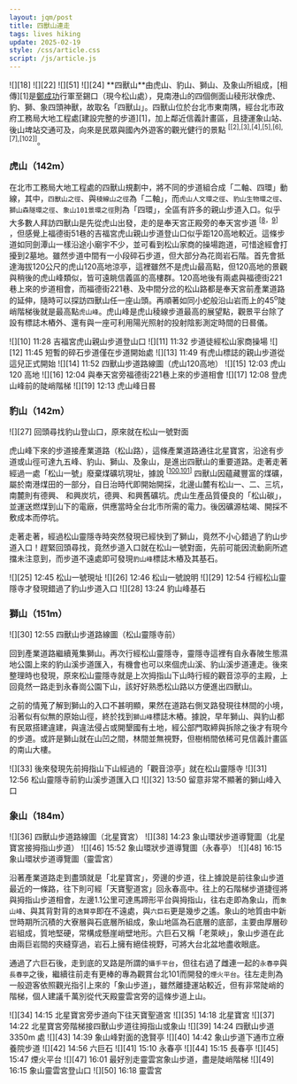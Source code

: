 ```yaml
---
layout: jqm/post
title: 四獸山連走
tags: lives hiking
update: 2025-02-19
style: /css/article.css
script: /js/article.js
---
```


<span class="gallery float-right">
    ![][18]
    ![][22]
    ![][51]
    ![][24]
</span>
**四獸山**由虎山、豹山、獅山、及象山所組成，[相傳][1]是<u>鄭成功</u>行軍至錫口（現今松山處），見南港山的四個側面山稜形狀像虎、豹、獅、象四頭神獸，故取名「四獸山」。四獸山位於台北市東南隅，經台北市政府工務局大地工程處[建設完整的步道][1]，加上鄰近信義計畫區，且捷運象山站、後山埤站交通可及，向來是民眾與國內外遊客的觀光健行的景點
<sup>[[2],[3],[4],[5],[6],[7],[102]]</sup>。

### 虎山（142m）

在北市工務局大地工程處的四獸山規劃中，將不同的步道組合成「二軸、四環」動線，其中，`四獸山之徑`、與`稜線山之徑`為「二軸」，而`虎山人文環之徑`、`豹山生物環之徑`、`獅山森隧環之徑`、`象山101景環之徑`則為「四環」，全區有許多的親山步道入口。似乎大多數人拜訪四獸山是先從虎山出發，走的是奉天宮正殿旁的奉天宮步道
<sup>[[8]，[9]]</sup>
，但感覺上福德街51巷的吉福宮虎山親山步道登山口似乎距120高地較近。這條步道如同劍潭山一樣沿途小廟宇不少，並可看到松山家商的操場跑道，可惜途經會打擾到2墓地。雖然步道中間有一小段碎石步道，但大部分為花崗岩石階。首先會抵達海拔120公尺的虎山120高地涼亭，這裡雖然不是虎山最高點，但120高地的景觀與稍後的虎山峰類似，皆可遠眺信義區的高樓群。120高地後有兩處與福德街221巷上來的步道相會，而福德街221巷、及中間分岔的松山路都是奉天宮前產業道路的延伸，隨時可以探訪四獸山任一座山頭。再順著如同小蛇般沿山岩而上的45<sup>o</sup>陡峭階梯後就是最高點`虎山峰`。虎山峰是虎山稜線步道最高的展望點，觀景平台除了設有標誌木樁外、還有與一座可利用陽光照射的投射陰影測定時間的日晷儀。

<span class="gallery">
    ![][10]
    11:28 吉福宮虎山親山步道登山口
    ![][11]
    11:32 步道徒經松山家商操場
    ![][12]
    11:45 短暫的碎石步道僅在步道開始處
    ![][13]
    11:49 有虎山標誌的親山步道從這兒正式開始
    ![][14]
    11:52 四獸山步道路線圖（虎山120高地）
    ![][15]
    12:03 虎山 120 高地
    ![][16]
    12:04 與奉天宮旁福德街221巷上來的步道相會
    ![][17]
    12:08 登虎山峰前的陡峭階梯
    ![][19]
    12:13 虎山峰日晷
</span>

### 豹山（142m）

<span class="gallery float-right">
    ![][27]
    回頭尋找豹山登山口，原來就在松山一號對面
</span>

虎山峰下來的步道接產業道路（松山路），這條產業道路通往北星寶宮，沿途有步道或山徑可達九五峰、豹山、獅山、及象山，是進出四獸山的重要道路。走著走著經過一處「松山一號」廢棄煤礦坑現址，據說
<sup>[[100],[101]]</sup>
四獸山因蘊藏豐富的煤礦，屬於南港煤田的一部分，自日治時代即開始開採，北邊山麓有松山一、二、三坑，南麓則有德興、 和興炭坑，德興、和興舊礦坑。虎山生產品質優良的「松山碳」，並運送燃煤到山下的電廠，供應當時全台北市所需的電力。後因礦源枯竭、開採不敷成本而停坑。

走著走著，經過松山靈隱寺時突然發現已經快到了獅山，竟然不小心錯過了豹山步道入口！趕緊回頭尋找，竟然步道入口就在松山一號對面，先前可能因流動廁所遮擋未注意到，而步道不遠處即可發現`豹山峰`標誌木樁及其基石。

<span class="gallery">
    ![][25]
    12:45 松山一號現址
    ![][26]
    12:46 松山一號說明
    ![][29]
    12:54 行經松山靈隱寺才發現錯過了豹山步道入口
    ![][28]
    13:24 豹山峰基石
</span>

### 獅山（151m）

<span class="gallery float-right">
    ![][30]
    12:55 四獸山步道路線圖（松山靈隱寺前）
</span>

回到產業道路繼續蒐集獅山。再次行經松山靈隱寺，靈隱寺這裡有自永春陂生態濕地公園上來的豹山溪步道匯入，有機會也可以來個虎山溪、豹山溪步道連走。後來整理時也發現，原來松山靈隱寺就是上次拇指山下山時行經的觀音涼亭的主殿，上回竟然一路走到永春崗公園下山，該好好熟悉松山路以方便進出四獸山。

之前的情蒐了解到獅山的入口不甚明顯，果然在道路右側叉路發現往林間的小境，沿著似有似無的原始山徑，終於找到`獅山峰`標誌木樁。據說，早年獅山、與豹山都有民眾搭建違建，與違法侵占或開墾國有土地，經公部門取締與拆除之後才有現今的步道。或許是獅山就在山凹之間，林間並無視野，但樹梢間依稀可見信義計畫區的南山大樓。

<span class="gallery">
    ![][33]
    後來發現先前拇指山下山經過的「觀音涼亭」就在松山靈隱寺
    ![][31]
    12:56 松山靈隱寺前豹山溪步道匯入口
    ![][32]
    13:50 留意非常不顯著的獅山峰入口
</span>

### 象山（184m）

<span class="gallery float-right">
    ![][36]
    四獸山步道路線圖（北星寶宮）
    ![][38]
    14:23 象山環狀步道導覽圖（北星寶宮接拇指山步道）
    ![][46]
    15:52 象山環狀步道導覽圖（永春亭）
    ![][48]
    16:15 象山環狀步道導覽圖（靈雲宮）
</span>

沿著產業道路走到盡頭就是「北星寶宮」，旁邊的步道，往上據說是前往象山步道最近的一條路，往下則可經「天寶聖道宮」回永春高中。往上的石階梯步道捷徑將與拇指山步道相會，左邊1.1公里可達馬蹄形平台與拇指山，往右走即為象山，而`象山峰`、與其背對背的`逸賢亭`即在不遠處，與`六巨石`更是幾步之遙。象山的地質由中新世時期所沉積的大寮層與石底層所組成，象山地區為石底層的底部，主要由厚層砂岩組成，質地堅硬，常構成懸崖峭壁地形。六巨石又稱「老萊峽」，象山步道在此由兩巨岩間的夾縫穿過，岩石上擁有絕佳視野，可將大台北盆地盡收眼底。

通過了六巨石後，走到底的叉路是所謂的`攝手平台`，但往右過了雌連一起的`永春亭`與`長春亭`之後，繼續往前走有更棒的專為觀賞台北101而開發的`煙火平台`。往左走則為一般遊客依照觀光指引上來的「象山步道」，雖然離捷運站較近，但有非常陡峭的階梯，個人建議千萬別從代天殿靈雲宮旁的這條步道上山。

<span class="gallery">
    ![][34]
    14:15 北星寶宮旁步道向下往天寶聖道宮
    ![][35]
    14:18 北星寶宮
    ![][37]
    14:22 北星寶宮旁階梯接四獸山步道往拇指山或象山
    ![][39]
    14:24 四獸山步道 3350m 處
    ![][43]
    14:39 象山峰對面的逸賢亭
    ![][40]
    14:42 象山步道下通市立療養院步道
    ![][42]
    14:56 六巨石
    ![][41]
    15:10 永春亭
    ![][44]
    15:15 長春亭
    ![][45]
    15:47 煙火平台
    ![][47]
    16:01 最好別走靈雲宮象山步道，盡是陡峭階梯
    ![][49]
    16:15 象山靈雲宮登山口
    ![][50]
    16:18 靈雲宮
</span>

[1]: https://www.geo.gov.taipei/News_Content.aspx?n=C8437AEC6330AE7C&sms=B831ADCA9D9ED4FC&s=7C95FCDB2FF4FC98 "台北市政府工務局大地工程處-四獸山規劃成果"
[2]: https://acupof30.com/outdoor/moutain/four-beast/ "台北四獸山步道縱走攻略"
[3]: https://hiking.biji.co/index.php?q=news&act=info&id=22373 "健行筆記 - 四獸山九五峰南港山"
[4]: https://hiking.biji.co/index.php?q=review&act=info&review_id=26831 "健行筆記 -【四獸山縱走】台北頂級的Chill行程"
[5]: https://kingcar.org.tw/publication-article/500422 "信義區的另一面貌：四獸山下傳奇遊記"
[6]: http://tonyhuang39.com/tony0565/tony0565.html "Tony的自然人文旅記 - 虎山．豹山．獅山．象山（四獸山）"
[7]: https://alexyehblog.com/fourbeaststrail/ "台北四獸山爬一回，虎、豹、獅、象山四峰一趟全收集，遠眺欣賞101美景！"
[8]: http://www.tonyhuang39.com/tony0339.html "Tony的自然人文旅記 - 虎山稜線步道（奉天宮步道）"
[9]: https://travel.yam.com/article/131714 "輕旅行 - 台北｜8條搭捷運就到步道"
[10]: https://media.githubusercontent.com/media/ttzeng/ttzeng.github.io/master/doc/assets/{{page.date|date:"%Y%m%d"}}/1128-虎山親山步道吉福宮登山口.jpg
[11]: https://media.githubusercontent.com/media/ttzeng/ttzeng.github.io/master/doc/assets/{{page.date|date:"%Y%m%d"}}/1132-行經松山家商操場.jpg
[12]: https://media.githubusercontent.com/media/ttzeng/ttzeng.github.io/master/doc/assets/{{page.date|date:"%Y%m%d"}}/1145-短暫的碎石步道.jpg
[13]: https://media.githubusercontent.com/media/ttzeng/ttzeng.github.io/master/doc/assets/{{page.date|date:"%Y%m%d"}}/1149-有虎山標誌的親山步道正式開始.jpg
[14]: https://media.githubusercontent.com/media/ttzeng/ttzeng.github.io/master/doc/assets/{{page.date|date:"%Y%m%d"}}/1152-四獸山步道路線圖-虎山120高地.jpg
[15]: https://media.githubusercontent.com/media/ttzeng/ttzeng.github.io/master/doc/assets/{{page.date|date:"%Y%m%d"}}/1203-虎山120高地.jpg
[16]: https://media.githubusercontent.com/media/ttzeng/ttzeng.github.io/master/doc/assets/{{page.date|date:"%Y%m%d"}}/1204-與奉天宮旁福德街221巷上來的步道相接.jpg
[17]: https://media.githubusercontent.com/media/ttzeng/ttzeng.github.io/master/doc/assets/{{page.date|date:"%Y%m%d"}}/1208-開始蛇狀陡峭階梯.jpg
[18]: https://media.githubusercontent.com/media/ttzeng/ttzeng.github.io/master/doc/assets/{{page.date|date:"%Y%m%d"}}/1212-虎山峰.jpg
[19]: https://media.githubusercontent.com/media/ttzeng/ttzeng.github.io/master/doc/assets/{{page.date|date:"%Y%m%d"}}/1213-虎山峰旁日晷.jpg
[20]: https://media.githubusercontent.com/media/ttzeng/ttzeng.github.io/master/doc/assets/{{page.date|date:"%Y%m%d"}}/1241-接松山路產業道路.jpg
[21]: https://media.githubusercontent.com/media/ttzeng/ttzeng.github.io/master/doc/assets/{{page.date|date:"%Y%m%d"}}/1243-松山路上有步道往95峰.jpg
[22]: https://media.githubusercontent.com/media/ttzeng/ttzeng.github.io/master/doc/assets/{{page.date|date:"%Y%m%d"}}/1325-豹山峰.jpg
[25]: https://media.githubusercontent.com/media/ttzeng/ttzeng.github.io/master/doc/assets/{{page.date|date:"%Y%m%d"}}/1245-松山一號現址.jpg
[26]: https://media.githubusercontent.com/media/ttzeng/ttzeng.github.io/master/doc/assets/{{page.date|date:"%Y%m%d"}}/1246-松山一號說明.jpg
[27]: https://media.githubusercontent.com/media/ttzeng/ttzeng.github.io/master/doc/assets/{{page.date|date:"%Y%m%d"}}/1308-松山一號.jpg
[28]: https://media.githubusercontent.com/media/ttzeng/ttzeng.github.io/master/doc/assets/{{page.date|date:"%Y%m%d"}}/1324-豹山峰基石.jpg
[29]: https://media.githubusercontent.com/media/ttzeng/ttzeng.github.io/master/doc/assets/{{page.date|date:"%Y%m%d"}}/1254-行經松山靈隱寺.jpg
[30]: https://media.githubusercontent.com/media/ttzeng/ttzeng.github.io/master/doc/assets/{{page.date|date:"%Y%m%d"}}/1255-四獸山步道路線圖-松山靈隱寺.jpg
[31]: https://media.githubusercontent.com/media/ttzeng/ttzeng.github.io/master/doc/assets/{{page.date|date:"%Y%m%d"}}/1256-松山靈隱寺前豹山溪步道匯入.jpg
[32]: https://media.githubusercontent.com/media/ttzeng/ttzeng.github.io/master/doc/assets/{{page.date|date:"%Y%m%d"}}/1350-非常不顯著的獅山峰入口.jpg
[33]: https://media.githubusercontent.com/media/ttzeng/ttzeng.github.io/master/doc/assets/20241114/1621-松山靈隱寺-觀音涼亭.jpg
[34]: https://media.githubusercontent.com/media/ttzeng/ttzeng.github.io/master/doc/assets/{{page.date|date:"%Y%m%d"}}/1415-天寶聖道宮步道至北星寶宮.jpg
[35]: https://media.githubusercontent.com/media/ttzeng/ttzeng.github.io/master/doc/assets/{{page.date|date:"%Y%m%d"}}/1418-北星寶宮.jpg
[36]: https://media.githubusercontent.com/media/ttzeng/ttzeng.github.io/master/doc/assets/{{page.date|date:"%Y%m%d"}}/1419-四獸山步道路線圖-北星寶宮.jpg
[37]: https://media.githubusercontent.com/media/ttzeng/ttzeng.github.io/master/doc/assets/{{page.date|date:"%Y%m%d"}}/1422-北星寶宮旁階梯接四獸山步道往拇指山或象山.jpg
[38]: https://media.githubusercontent.com/media/ttzeng/ttzeng.github.io/master/doc/assets/{{page.date|date:"%Y%m%d"}}/1423-象山環狀步道導覽圖-北星寶宮接拇指山步道.jpg
[39]: https://media.githubusercontent.com/media/ttzeng/ttzeng.github.io/master/doc/assets/{{page.date|date:"%Y%m%d"}}/1424-四獸山步道3350m處.jpg
[24]: https://media.githubusercontent.com/media/ttzeng/ttzeng.github.io/master/doc/assets/{{page.date|date:"%Y%m%d"}}/1430-象山峰.jpg
[40]: https://media.githubusercontent.com/media/ttzeng/ttzeng.github.io/master/doc/assets/{{page.date|date:"%Y%m%d"}}/1439-逸賢亭.jpg
[41]: https://media.githubusercontent.com/media/ttzeng/ttzeng.github.io/master/doc/assets/{{page.date|date:"%Y%m%d"}}/1442-接市立療養院步道.jpg
[42]: https://media.githubusercontent.com/media/ttzeng/ttzeng.github.io/master/doc/assets/{{page.date|date:"%Y%m%d"}}/1456-六巨石.jpg
[43]: https://media.githubusercontent.com/media/ttzeng/ttzeng.github.io/master/doc/assets/{{page.date|date:"%Y%m%d"}}/1510-永春亭.jpg
[44]: https://media.githubusercontent.com/media/ttzeng/ttzeng.github.io/master/doc/assets/{{page.date|date:"%Y%m%d"}}/1515-長春亭.jpg
[45]: https://media.githubusercontent.com/media/ttzeng/ttzeng.github.io/master/doc/assets/{{page.date|date:"%Y%m%d"}}/1547-煙火平台.jpg
[46]: https://media.githubusercontent.com/media/ttzeng/ttzeng.github.io/master/doc/assets/{{page.date|date:"%Y%m%d"}}/1552-象山環狀步道導覽圖-永春亭.jpg
[47]: https://media.githubusercontent.com/media/ttzeng/ttzeng.github.io/master/doc/assets/{{page.date|date:"%Y%m%d"}}/1601-靈雲宮象山步道盡是陡峭階梯.jpg
[48]: https://media.githubusercontent.com/media/ttzeng/ttzeng.github.io/master/doc/assets/{{page.date|date:"%Y%m%d"}}/1615-象山環狀步道導覽圖-靈雲宮.jpg
[49]: https://media.githubusercontent.com/media/ttzeng/ttzeng.github.io/master/doc/assets/{{page.date|date:"%Y%m%d"}}/1615-象山靈雲宮登山口.jpg
[50]: https://media.githubusercontent.com/media/ttzeng/ttzeng.github.io/master/doc/assets/{{page.date|date:"%Y%m%d"}}/1618-靈雲宮.jpg
[51]: https://media.githubusercontent.com/media/ttzeng/ttzeng.github.io/master/doc/assets/20250219/1324-獅山峰.jpg

[100]: https://hiking.biji.co/index.php?q=review&act=info&review_id=22048 "健行筆記 - 虎山峰：台北市最大的煤礦產地"
[101]: http://www.tonyhuang39.com/tony/tony1172.html "Tony的自然人文旅記 - 豹山．松山一坑．和興炭坑"
[102]: https://hiking.biji.co/index.php?q=review&act=info&review_id=21425 "健行筆記 - 四獸山(虎山、豹山、獅山、象山)新地標巡禮"
